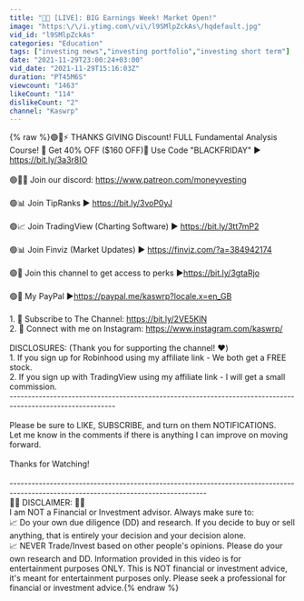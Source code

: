```yaml
---
title: "🚨🔥 [LIVE]: BIG Earnings Week! Market Open!"
image: "https:\/\/i.ytimg.com\/vi\/l9SMlpZckAs\/hqdefault.jpg"
vid_id: "l9SMlpZckAs"
categories: "Education"
tags: ["investing news","investing portfolio","investing short term"]
date: "2021-11-29T23:00:24+03:00"
vid_date: "2021-11-29T15:16:03Z"
duration: "PT45M6S"
viewcount: "1463"
likeCount: "114"
dislikeCount: "2"
channel: "Kaswrp"
---
```

{% raw %}🟢🚀⚡ THANKS GIVING Discount! FULL Fundamental Analysis Course! 🚨 Get 40% OFF ($160 OFF)🚨 Use Code &quot;BLACKFRIDAY&quot;  ► <a rel="nofollow" target="blank" href="https://bit.ly/3a3r8IO">https://bit.ly/3a3r8IO</a> ​<br /><br />🟢🤑💸 Join our discord: <a rel="nofollow" target="blank" href="https://www.patreon.com/moneyvesting">https://www.patreon.com/moneyvesting</a><br /><br />🟢📊 Join TipRanks ► <a rel="nofollow" target="blank" href="https://bit.ly/3voP0yJ">https://bit.ly/3voP0yJ</a><br /><br />🟢📈 Join TradingView (Charting Software) ► <a rel="nofollow" target="blank" href="https://bit.ly/3tt7mP2">https://bit.ly/3tt7mP2</a><br /><br />🟢📊 Join Finviz (Market Updates) ► <a rel="nofollow" target="blank" href="https://finviz.com/?a=384942174">https://finviz.com/?a=384942174</a><br /><br />🟢📢 Join this channel to get access to perks ►<a rel="nofollow" target="blank" href="https://bit.ly/3gtaRjo">https://bit.ly/3gtaRjo</a><br /><br />🟢🙌  My PayPal ►<a rel="nofollow" target="blank" href="https://paypal.me/kaswrp?locale.x=en_GB">https://paypal.me/kaswrp?locale.x=en_GB</a><br /><br />1. 🚀 Subscribe to The Channel: <a rel="nofollow" target="blank" href="https://bit.ly/2VE5KlN">https://bit.ly/2VE5KlN</a><br />2. 📲  Connect with me on Instagram: <a rel="nofollow" target="blank" href="https://www.instagram.com/kaswrp/">https://www.instagram.com/kaswrp/</a><br /><br />DISCLOSURES: (Thank you for supporting the channel! ❤️)<br />1. If you sign up for Robinhood using my affiliate link - We both get a FREE stock. <br />2. If you sign up with TradingView using my affiliate link - I will get a small commission. <br />-----------------------------------------------------------------------------------------------------------<br /><br />Please be sure to LIKE, SUBSCRIBE, and turn on them NOTIFICATIONS.<br />Let me know in the comments if there is anything I can improve on moving forward. <br /><br />Thanks for Watching! <br /><br />------------------------------------------------------------------------------------------------------------------------------------<br />🚧🚧 DISCLAIMER: 🚧🚧<br />I am NOT a Financial or Investment advisor. Always make sure to:<br />📈 Do your own due diligence (DD) and research. If you decide to buy or sell anything, that is entirely your decision and your decision alone.<br />📈 NEVER Trade/Invest based on other people's opinions. Please do your own research and DD. Information provided in this video is for entertainment purposes ONLY. This is NOT financial or investment advice, it's meant for entertainment purposes only. Please seek a professional for financial or investment advice.{% endraw %}
